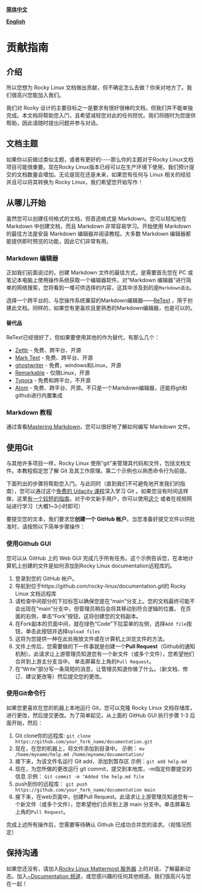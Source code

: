 **[简体中文](README_cn.md)**

**[English](README.md)**

# 贡献指南

## 介绍

所以您想为 Rocky Linux 文档做出贡献，但不确定怎么去做？你来对地方了。我们很高兴您能加入我们。

我们对 Rocky 设计的主要目标之一是要求有很好很棒的文档，但我们并不能单独完成。本文档将帮助您入门，且希望减轻您对此的任何担忧。我们将随时为您提供帮助，因此请随时提出问题并参与对话。

## 文档主题

如果你以前做过类似主题，或者有更好的----那么你的主题对于Rocky Linux文档项目可能很重要。现在Rocky Linux版本已经可以在生产环境下使用，我们预计提交的文档数量会增加。无论是现在还是未来，如果您有任何与 Linux 相关的经验并且可以将其转换为 Rocky Linux，我们希望您开始写作！

## 从哪儿开始

虽然您可以创建任何格式的文档，但首选格式是 Markdown。您可以轻松地在 Markdown 中创建文档，而且 Markdown 非常容易学习。开始使用 Markdown 的最佳方法是安装 Markdown 编辑器并阅读教程。大多数 Markdown 编辑器都能提供即时预览的功能，因此它们非常有用。

### Markdown 编辑器

正如我们前面说过的，创建 Markdown 文件的最佳方式，是需要首先您在 PC 或笔记本电脑上使用操作系统获取一个编辑器软件。对“Markdown 编辑器”进行简单的网络搜索，您将看到一堆可供选择的内容，这其中涉及到的是`Markdown语法`。

选择一个跨平台的、与您操作系统兼容的Markdown编辑器——[ReText](https://github.com/retext-project/retext) ，用于创建此文档。同样的，如果您有更喜欢且更熟悉的Markdown编辑器，也是可以的。

#### 替代品

ReText已经很好了，但如果要使用其他的作为替代，有那么几个：

* [Zettlr](https://www.zettlr.com) - 免费、跨平台、开源
* [Mark Text](https://marktext.app) - 免费、跨平台、开源
* [ghostwriter](https://wereturtle.github.io/ghostwriter/) - 免费，windows和Linux，开源
* [Remarkable](https://remarkableapp.github.io) - 仅限Linux，开源
* [Typora](https://typora.io) - 免费和跨平台，不开源
* [Atom](https://atom.io) - 免费、跨平台、开源。不只是一个Markdown编辑器，还能将git和github进行内置集成

### Markdown 教程

通过查看[Mastering Markdown](https://guides.github.com/features/mastering-markdown/)，您可以很好地了解如何编写 Markdown 文件。

## 使用Git

与其他许多项目一样，Rocky Linux 使用“git”来管理其代码和文件，包括文档文件。本教程假定您了解 Git 及其工作原理。第二个示例也以熟悉命令行为前提。

下面列出的步骤将帮助您入门。与此同时（直到我们不可避免地开发我们的指南），您可以通过这个[免费的 Udacity 课程](https://www.udacity.com/course/version-control-with-git--ud123)深入学习 Git 。如果您没有时间这样做，这里[有一个较短的指南](https://blog.udacity.com/2015/06/a-beginners-git-github-tutorial.html)。对于中文新手用户，你可以使用[这个](https://backlog.com/git-tutorial/cn/) 或者在视频网站进行学习（大概1~3小时即可）

要提交您的文本，我们要求您**创建一个 GitHub 帐户**。当您准备好提交文件以供批准时，请按照以下简单步骤操作：

### 使用Github GUI

您可以从 GitHub 上的 Web GUI 完成几乎所有任务。这个示例告诉您，在本地计算机上创建的文件是如何添加到Rocky Linux documentation远程库的。

1. 登录到您的 GitHub 帐户。
2. 导航到位于https://github.com/rocky-linux/documentation.git的 Rocky Linux 文档远程库
3. 请检查中间部分的下拉标签以确保您是在“main”分支上。您的文档最终可能不会出现在“main”分支中，但管理员稍后会将其移动到符合逻辑的位置。
   在页面的右侧，单击“Fork”按钮，这将创建您的文档副本。
4. 在Fork副本的页面中间，就在绿色“Code”下拉菜单的左侧，选择`Add file`按钮，单击此按钮并选择`Upload files`
5. 这将为您提供一种在此处拖放文件或在计算机上浏览文件的方法。
6. 文件上传后，您需要做的下一件事就是创建一个**Pull Request**（Github的通知机制）。此请求让上游管理员知道您有一个新文件（或多个文件），您希望他们合并到上游主分支当中。
   单击屏幕左上角的`Pull Request`。
7. 在“Write”部分写一条简短的消息，让管理员知道你做了什么。（新文档、修订、建议更改等）然后提交您的更改。

### 使用Git命令行

如果您更喜欢在您的机器上本地运行 Git，您可以克隆 Rocky Linux 文档存储库，进行更改，然后提交更改。为了简单起见，从上面的 GitHub GUI 执行步骤 1-3 后面开始，然后：

1. Git clone你的远程库: `git clone https://github.com/your_fork_name/documentation.git`
2. 现在，在您的机器上，将文件添加到目录中。 
   示例： `mv /home/myname/help.md /home/myname/documentation/`
3. 接下来，为该文件名运行 Git add，添加到暂存区
   示例：`git add help.md`
4. 现在，为您所做的更改运行 git commit，提交到本地库，-m指定你要提交的信息
   示例： `Git commit -m "Added the help.md file`
5. push到你的远程库： `git push https://github.com/your_fork_name/documentation main`
6. 接下来，在web页面中，创建Pull Request。此请求让上游管理员知道您有一个新文件（或多个文件），您希望他们合并到上游 main 分支中。单击屏幕左上角的`Pull Request`。

完成上述所有操作后，您需要等待确认 Github 已成功合并您的请求。（视情况而定）

## 保持沟通

如果您还没有，请加入[Rocky Linux Mattermost 服务器](https://chat.rockylinux.org/rocky-linux/) 上的对话，了解最新动态。加入[~Documentation 频道](https://chat.rockylinux.org/rocky-linux/channels/documentation)，或您感兴趣的任何其他频道。我们很高兴与您在一起！